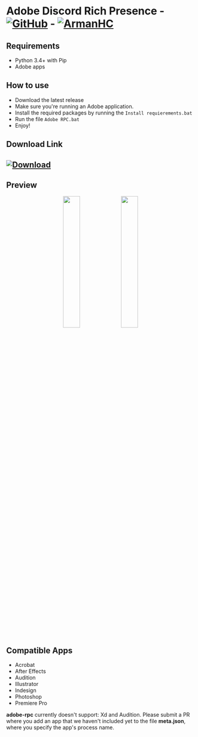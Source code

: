 # Adobe Discord Rich Presence - [![GitHub][github-logo]][github-url] - [![ArmanHC][tlg-logo]][teleg-url]

## Requirements

- Python 3.4+ with Pip
- Adobe apps

## How to use

- Download the latest release
- Make sure you're running an Adobe application.
- Install the required packages by running the `Install requierements.bat`
- Run the file `Adobe RPC.bat`
- Enjoy!

## Download Link
## [![Download][download]][download-url]

[github-logo]: https://img.shields.io/static/v1?label=GitHub&message=Arman2122&style=flat&logo=github&color=black
[github-url]: https://github.com/Arman2122
[tlg-logo]: https://img.shields.io/badge/Telegram-ArmanHC-blue
[teleg-url]: https://t.me/Arman_HC
[download-url]: https://github.com/Arman2122/Adobe-Discord-RPC/archive/main.zip
[download]: https://img.shields.io/static/v1?label=Download&message=Here&style=flat&logo=github&color=black


## Preview

<div align="center">
   <img src="https://cdn.discordapp.com/attachments/777483935189303296/800133504779419648/unknown.png" width="30%" />
   <img src="https://cdn.discordapp.com/attachments/777483935189303296/800134787813474344/unknown.png" width="30%" />
</div>

## Compatible Apps

- Acrobat
- After Effects
- Audition
- Illustrator
- Indesign
- Photoshop
- Premiere Pro

**adobe-rpc** currently doesn't support: Xd and Audition. Please submit a PR where you add an app that we haven't included yet to the file **meta.json**, where you specify the app's process name.
